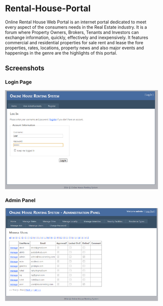 # Rental-House-Portal

Online Rental House Web Portal is an internet portal dedicated to meet every aspect of the consumers needs in the Real Estate industry. 
It is a forum where Property Owners, Brokers, Tenants and Investors can exchange information, quickly, effectively and inexpensively. 
It features commercial and residential properties for sale rent and lease the fore properties, rates, locations, property news and also major events and happenings in the genre are the highlights of this portal.

## Screenshots

### Login Page
![Login](https://github.com/abhishekpandey532/Rental-House-Portal/blob/master/login.png "Login Page")

### Admin Panel
![Admin](https://github.com/abhishekpandey532/Rental-House-Portal/blob/master/Admin.png "Admin Page")

